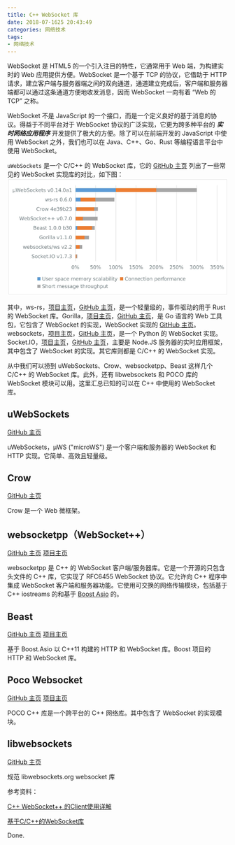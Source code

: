 ```yaml
---
title: C++ WebSocket 库
date: 2018-07-1625 20:43:49
categories: 网络技术
tags:
- 网络技术
---
```


WebSocket 是 HTML5 的一个引入注目的特性，它通常用于 Web 端，为构建实时的 Web 应用提供方便。WebSocket 是一个基于 TCP 的协议，它借助于 HTTP 请求，建立客户端与服务器端之间的双向通道，通道建立完成后，客户端和服务器端都可以通过这条通道方便地收发消息，因而 WebSocket 一向有着 “Web 的 TCP” 之称。

WebSocket 不是 JavaScript 的一个接口，而是一个定义良好的基于消息的协议。得益于不同平台对于 WebSocket 协议的广泛实现，它更为跨多种平台的 ***实时网络应用程序*** 开发提供了极大的方便。除了可以在前端开发的 JavaScript 中使用 WebSocket 之外，我们也可以在 Java、C++、Go、Rust 等编程语言平台中使用 WebSocket。
<!--more-->
`uWebSockets` 是一个 C/C++ 的 WebSocket 库，它的 [GitHub 主页](https://github.com/uNetworking/uWebSockets) 列出了一些常见的 WebSocket 实现库的对比，如下图：
![overview.png](../images/1315506-4499065962276452.png)

其中，ws-rs，[项目主页](https://ws-rs.org/)，[GitHub 主页](https://github.com/housleyjk/ws-rs)，是一个轻量级的，事件驱动的用于 Rust 的 WebSocket 库。Gorilla，[项目主页](http://www.gorillatoolkit.org/)，[GitHub 主页](https://github.com/gorilla)，是 Go 语言的 Web 工具包，它包含了 WebSocket 的实现，WebSocket 实现的 [GitHub 主页](https://github.com/gorilla/websocket)。websockets，[项目主页](https://websockets.readthedocs.io/en/stable/)，[GitHub 主页](https://github.com/aaugustin/websockets/)，是一个 Python 的 WebSocket 实现。Socket.IO，[项目主页](https://socket.io/)，[GitHub 主页](https://github.com/socketio)，主要是 Node.JS 服务器的实时应用框架，其中包含了 WebSocket 的实现。其它库则都是 C/C++ 的 WebSocket 实现。

从中我们可以捞到 uWebSockets、Crow、websocketpp、Beast 这样几个 C/C++ 的 WebSocket 库。此外，还有 libwebsockets 和 POCO 库的 WebSocket 模块可以用。这里汇总已知的可以在 C++ 中使用的 WebSocket 库。

## uWebSockets

[GitHub 主页](https://github.com/uNetworking/uWebSockets)

uWebSockets，µWS ("microWS") 是一个客户端和服务器的 WebSocket 和 HTTP 实现。它简单、高效且轻量级。

## Crow

[GitHub 主页](https://github.com/ipkn/crow)

Crow 是一个 Web 微框架。

## websocketpp（WebSocket++）

[GitHub 主页](https://github.com/zaphoyd/websocketpp)
[项目主页](https://www.zaphoyd.com/websocketpp)

websocketpp 是 C++ 的 WebSocket 客户端/服务器库。它是一个开源的只包含头文件的 C++ 库，它实现了 RFC6455 WebSocket 协议。它允许向 C++ 程序中集成 WebSocket 客户端和服务器功能。它使用可交换的网络传输模块，包括基于 C++ iostreams 的和基于 [Boost Asio](http://www.boost.org/doc/libs/1_48_0/doc/html/boost_asio.html) 的。

## Beast

[GitHub 主页](https://github.com/boostorg/beast)
[项目主页](http://www.boost.org/doc/libs/1_66_0/libs/beast/doc/html/index.html)

基于 Boost.Asio 以 C++11 构建的 HTTP 和 WebSocket 库。Boost 项目的 HTTP 和 WebSocket 库。

## Poco Websocket

[GitHub 主页](https://github.com/pocoproject/poco)
[项目主页](https://pocoproject.org/)

POCO C++ 库是一个跨平台的 C++ 网络库。其中包含了 WebSocket 的实现模块。

## libwebsockets

[GitHub 主页](https://github.com/warmcat/libwebsockets)

规范 libwebsockets.org websocket 库

参考资料：

[C++ WebSocket++ 的Client使用详解](http://www.myhack58.com/Article/68/2014/51982.htm)

[基于C/C++的WebSocket库](https://blog.gmem.cc/websocket-library-for-c-or-cpp)

Done.
